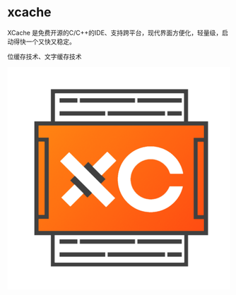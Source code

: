 # xcache
XCache 是免费开源的C/C++的IDE、支持跨平台，现代界面方便化，轻量级，启动得快一个又快又稳定。

位缓存技术、文字缓存技术

![img](xcache-logo.png)
